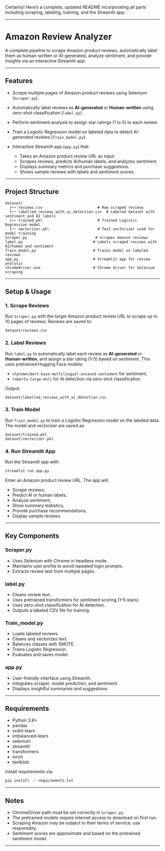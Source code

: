 Certainly! Here’s a complete, updated README incorporating all parts including scraping, labeling, training, and the Streamlit app:

---

# Amazon Review Analyzer

A complete pipeline to scrape Amazon product reviews, automatically label them as human-written or AI-generated, analyze sentiment, and provide insights via an interactive Streamlit app.

---

## Features

* Scrape multiple pages of Amazon product reviews using Selenium (`Scraper.py`).
* Automatically label reviews as **AI-generated** or **Human-written** using zero-shot classification (`label.py`).
* Perform sentiment analysis to assign star ratings (1 to 5) to each review.
* Train a Logistic Regression model on labeled data to detect AI-generated reviews (`Train_model.py`).
* Interactive Streamlit app (`app.py`) that:

  * Takes an Amazon product review URL as input.
  * Scrapes reviews, predicts AI/human labels, and analyzes sentiment.
  * Displays summary metrics and purchase suggestions.
  * Shows sample reviews with labels and sentiment scores.

---

## Project Structure

```
dataset/
  ├── reviews.csv                         # Raw scraped reviews
  ├── labelled_reviews_with_ai_detection.csv  # Labeled dataset with sentiment and AI labels
  ├── trained.pkl                         # Trained Logistic Regression model
  ├── vectorizer.pkl                      # Text vectorizer used for model training
Scraper.py                               # Scrapes Amazon reviews
label.py                                # Labels scraped reviews with AI/human and sentiment
Train_model.py                          # Trains model on labeled reviews
app.py                                  # Streamlit app for review analysis
chromedriver.exe                        # Chrome driver for Selenium scraping
```

---

## Setup & Usage

### 1. Scrape Reviews

Run `Scraper.py` with the target Amazon product review URL to scrape up to 10 pages of reviews. Reviews are saved to:

```
dataset/reviews.csv
```

### 2. Label Reviews

Run `label.py` to automatically label each review as **AI-generated** or **Human-written**, and assign a star rating (1–5) based on sentiment. This uses pretrained Hugging Face models:

* `nlptown/bert-base-multilingual-uncased-sentiment` for sentiment.
* `roberta-large-mnli` for AI detection via zero-shot classification.

Output:

```
dataset/labelled_reviews_with_ai_detection.csv
```

### 3. Train Model

Run `Train_model.py` to train a Logistic Regression model on the labeled data. The model and vectorizer are saved as:

```
dataset/trained.pkl
dataset/vectorizer.pkl
```

### 4. Run Streamlit App

Run the Streamlit app with:

```bash
streamlit run app.py
```

Enter an Amazon product review URL. The app will:

* Scrape reviews,
* Predict AI or human labels,
* Analyze sentiment,
* Show summary statistics,
* Provide purchase recommendations,
* Display sample reviews.

---

## Key Components

### Scraper.py

* Uses Selenium with Chrome in headless mode.
* Maintains user profile to avoid repeated login prompts.
* Extracts review text from multiple pages.

### label.py

* Cleans review text.
* Uses pretrained transformers for sentiment scoring (1–5 stars).
* Uses zero-shot classification for AI detection.
* Outputs a labeled CSV file for training.

### Train\_model.py

* Loads labeled reviews.
* Cleans and vectorizes text.
* Balances classes with SMOTE.
* Trains Logistic Regression.
* Evaluates and saves model.

### app.py

* User-friendly interface using Streamlit.
* Integrates scraper, model prediction, and sentiment.
* Displays insightful summaries and suggestions.

---

## Requirements

* Python 3.8+
* pandas
* scikit-learn
* imbalanced-learn
* selenium
* streamlit
* transformers
* torch
* textblob

Install requirements via:

```bash
pip install -r requirements.txt
```

---

## Notes

* ChromeDriver path must be set correctly in `Scraper.py`.
* The pretrained models require internet access to download on first run.
* Scraping Amazon may be subject to their terms of service; use responsibly.
* Sentiment scores are approximate and based on the pretrained sentiment model.

---


